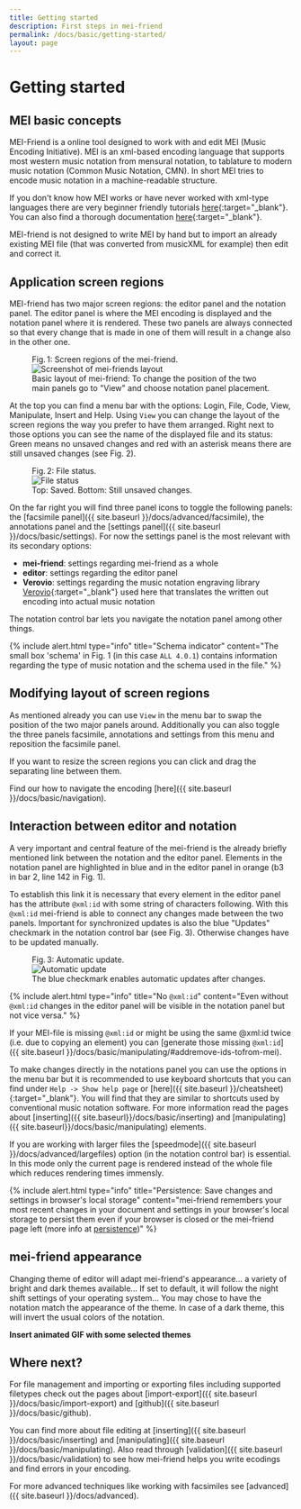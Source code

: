 ```yaml
---
title: Getting started
description: First steps in mei-friend
permalink: /docs/basic/getting-started/
layout: page 
---
```

# Getting started

## MEI basic concepts

MEI-Friend is a online tool designed to work with and edit MEI (Music Encoding Initiative). MEI is an xml-based encoding language that supports most western music notation from mensural notation, to tablature to modern music notation (Common Music Notation, CMN). In short MEI tries to encode music notation in a machine-readable structure.

If you don't know how MEI works or have never worked with xml-type languages there are very beginner friendly tutorials [here](https://music-encoding.org/resources/tutorials.html){:target="_blank"}. You can also find a thorough documentation [here](https://music-encoding.org/guidelines/v4/content/){:target="_blank"}.

MEI-friend is not designed to write MEI by hand but to import an already existing MEI file (that was converted from musicXML for example) then edit and correct it.

## Application screen regions

MEI-friend has two major screen regions: the editor panel and the notation panel. The editor panel is where the MEI encoding is displayed and the notation panel where it is rendered. These two panels are always connected so that every change that is made in one of them will result in a change also in the other one.

<figure class="figure">
    <div class="figure-title">Fig.&thinsp;1: Screen regions of the mei-friend.</div>
        <img class="figure-img" src="{{ site.baseurl }}/assets/img/getting_started/screenshot_screen_regions.PNG" 
            alt="Screenshot of mei-friends layout" />
    <figcaption class="figure-caption">Basic layout of mei-friend: To change the position of the two main panels go to "View" and choose notation panel placement.</figcaption>
</figure>

At the top you can find a menu bar with the options: Login, File, Code, View, Manipulate, Insert and Help. Using `View` you can change the layout of the screen regions the way you prefer to have them arranged. Right next to those options you can see the name of the displayed file and its status: Green means no unsaved changes and red with an asterisk means there are still unsaved changes (see Fig. 2).

<figure class="thirdwidth">
    <div class="figure-title">Fig.&thinsp;2: File status.</div>
        <img class="figure-img" src="{{ site.baseurl }}/assets/img/getting_started/un_saved.PNG" 
            alt="File status" />
    <figcaption class="figure-caption">Top: Saved. Bottom: Still unsaved changes.</figcaption>
</figure>

On the far right you will find three panel icons to toggle the following panels: the [facsimile panel]({{ site.baseurl }}/docs/advanced/facsimile), the annotations panel and the [settings panel]({{ site.baseurl }}/docs/basic/settings). For now the settings panel is the most relevant with its secondary options:

- **mei-friend**: settings regarding mei-friend as a whole
- **editor**: settings regarding the editor panel
- **Verovio**: settings regarding the music notation engraving library [Verovio](https://www.verovio.org/index.xhtml){:target="_blank"} used here that translates the written out encoding into actual music notation

The notation control bar lets you navigate the notation panel among other things.

{% include alert.html type="info" title="Schema indicator" content="The small box 'schema' in Fig. 1 (in this case `ALL 4.0.1`) contains information regarding the type of music notation and the schema used in the file." %}

## Modifying layout of screen regions

As mentioned already you can use `View` in the menu bar to swap the position of the two major panels around. Additionally you can also toggle the three panels facsimile, annotations and settings from this menu and reposition the facsimile panel.

If you want to resize the screen regions you can click and drag the separating line between them.

Find our how to navigate the encoding [here]({{ site.baseurl }}/docs/basic/navigation).

## Interaction between editor and notation

A very important and central feature of the mei-friend is the already briefly mentioned link between the notation and the editor panel. Elements in the notation panel are highlighted in blue and in the editor panel in orange (b3 in bar 2, line 142 in Fig. 1).

To establish this link it is necessary that every element in the editor panel has the attribute `@xml:id` with some string of characters following. With this `@xml:id` mei-friend is able to connect any changes made between the two panels. Important for synchronized updates is also the blue "Updates" checkmark in the notation control bar (see Fig. 3). Otherwise changes have to be updated manually.

<figure class="thirdwidth">
    <div class="figure-title">Fig.&thinsp;3: Automatic update.</div>
        <img class="figure-img" src="{{ site.baseurl }}/assets/img/getting_started/update_checkmark.PNG" 
            alt="Automatic update" />
    <figcaption class="figure-caption">The blue checkmark enables automatic updates after changes.</figcaption>
</figure>

{% include alert.html type="info" title="No `@xml:id`" content="Even without `@xml:id` changes in the editor panel will be visible in the notation panel but not vice versa." %}

If your MEI-file is missing `@xml:id` or might be using the same @xml:id twice (i.e. due to copying an element) you can [generate those missing `@xml:id`]({{ site.baseurl }}/docs/basic/manipulating/#addremove-ids-tofrom-mei).

To make changes directly in the notations panel you can use the options in the menu bar but it is recommended to use keyboard shortcuts that you can find under `Help -> Show help page` or [here]({{ site.baseurl }}/cheatsheet){:target="_blank"}. You will find that they are similar to shortcuts used by conventional music notation software. For more information read the pages about [inserting]({{ site.baseurl}}/docs/basic/inserting) and [manipulating]({{ site.baseurl}}/docs/basic/manipulating) elements.

If you are working with larger files the [speedmode]({{ site.baseurl }}/docs/advanced/largefiles) option (in the notation control bar) is essential. In this mode only the current page is rendered instead of the whole file which reduces rendering times immensly.

{% include alert.html type="info" title="Persistence: Save changes and settings in browser's local storage" content="mei-friend remembers your most recent changes in your document and settings in your browser's local storage to persist them even if your browser is closed or the mei-friend page left (more info at <a href='/docs/basic/persistence'>persistence</a>)" %}

## mei-friend appearance

Changing theme of editor will adapt mei-friend's appearance... a variety of bright and dark themes available...
If set to default, it will follow the night shift settings of your operating system...
You may chose to have the notation match the appearance of the theme. In case of a dark theme, this will invert the usual colors of the notation.

**Insert animated GIF with some selected themes**

## Where next?

For file management and importing or exporting files including supported filetypes check out the pages about [import-export]({{ site.baseurl }}/docs/basic/import-export) and [github]({{ site.baseurl }}/docs/basic/github).

You can find more about file editing at [inserting]({{ site.baseurl }}/docs/basic/inserting) and [manipulating]({{ site.baseurl }}/docs/basic/manipulating). Also read through [validation]({{ site.baseurl }}/docs/basic/validation) to see how mei-friend helps you write ecodings and find errors in your encoding.

For more advanced techniques like working with facsimiles see [advanced]({{ site.baseurl }}/docs/advanced).